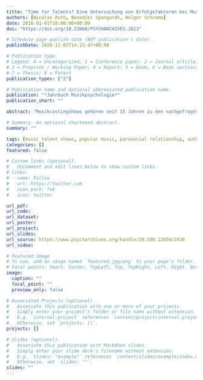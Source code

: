 ```yaml
---
title: "Time for Talents? Eine Untersuchung von Erfolgsfaktoren bei Musikcastingshows"
authors: [Nicolas Ruth, Benedikt Spangardt, Holger Schramm]
date: 2016-01-01T18:00:00+00:00
doi: "https://doi.org/10.23668/PSYCHARCHIVES.2823"

# Schedule page publish date (NOT publication's date).
publishDate: 2020-11-03T14:15:47+00:00

# Publication type.
# Legend: 0 = Uncategorized; 1 = Conference paper; 2 = Journal article;
# 3 = Preprint / Working Paper; 4 = Report; 5 = Book; 6 = Book section;
# 7 = Thesis; 8 = Patent
publication_types: ["2"]

# Publication name and optional abbreviated publication name.
publication: "*Jahrbuch Musikpsychologie*"
publication_short: ""

abstract: "Musikcastingshows gehören seit 15 Jahren zu den nachgefragtesten Fernsehfor­maten und sind daher nicht nur für die beteiligten Fernsehsender von hohem In­teresse, sondern insbesondere auch für die beteiligten Musikkonzerne, die Mu­siktalente über solche Shows kostengünstig entdecken, aufbauen und promoten können. Das neue Format The Voice of Germany hat eine Debatte über Qualitätsunterschiede der Formate angestoßen. Aber nehmen die jungen Zuschauerinnen und Zuschauer überhaupt Unterschiede zwischen den Formaten wahr? Und wel­che Faktoren bei der Rezeption sind für den Erfolg der Formate ausschlaggebend? Um diese Fragen zu beantworten, wurden 230 Personen aus der Zielgruppe von Musikcastingshows zu ihrer Rezeption der beiden erfolgreichsten Formate The Voice of Germany und Deutschland sucht den Superstar, online befragt. Verschiedene Faktoren, wie wahrgenommene Authentizität und Talent der Kan­didaten sowie die parasoziale Beziehung zwischen Zuschauern und den Akteu­ren sollen untersucht werden, um den Erfolg von Musikcastingshows in Form von Nutzung und Verkauf showeigener Produkte zu erklären. Die Ergebnisse zeigen u. a., dass Unterschiede in der Wahrnehmung bestehen und in diesem Fall The Voice of Germany durchweg authentischer wahrgenommen wird als das Format Deutschland sucht den Superstar, dass beide Formate aber durchaus erfolgreich darin sind, die Zuschauerinnen und Zuschauer umso mehr zum Kauf von Musikprodukten anzuregen, je öfter diese die Sendungen sehen. Der ent­scheidende Faktor für den Erfolg ist nach den vorliegenden Ergebnissen die Intensität der parasozialen Beziehung mit den Castingshowkandidaten."

# Summary. An optional shortened abstract.
summary: ""

tags: [music talent shows, popular music, parasocial relationship, authenticity]
categories: []
featured: false

# Custom links (optional).
#   Uncomment and edit lines below to show custom links.
# links:
# - name: Follow
#   url: https://twitter.com
#   icon_pack: fab
#   icon: twitter

url_pdf:
url_code:
url_dataset:
url_poster:
url_project:
url_slides:
url_source: https://www.psycharchives.org/handle/20.500.12034/2438
url_video:

# Featured image
# To use, add an image named `featured.jpg/png` to your page's folder.
# Focal points: Smart, Center, TopLeft, Top, TopRight, Left, Right, BottomLeft, Bottom, BottomRight.
image:
  caption: ""
  focal_point: ""
  preview_only: false

# Associated Projects (optional).
#   Associate this publication with one or more of your projects.
#   Simply enter your project's folder or file name without extension.
#   E.g. `internal-project` references `content/project/internal-project/index.md`.
#   Otherwise, set `projects: []`.
projects: []

# Slides (optional).
#   Associate this publication with Markdown slides.
#   Simply enter your slide deck's filename without extension.
#   E.g. `slides: "example"` references `content/slides/example/index.md`.
#   Otherwise, set `slides: ""`.
slides: ""
---
```

